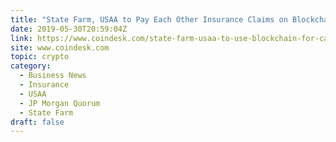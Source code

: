 ```yaml
---
title: "State Farm, USAA to Pay Each Other Insurance Claims on Blockchain by 2020"
date: 2019-05-30T20:59:04Z
link: https://www.coindesk.com/state-farm-usaa-to-use-blockchain-for-car-insurance-claims-by-end-of-year?utm_medium=RSS&utm_source=hune
site: www.coindesk.com
topic: crypto
category:
  - Business News
  - Insurance
  - USAA
  - JP Morgan Quorum
  - State Farm
draft: false
---
```

